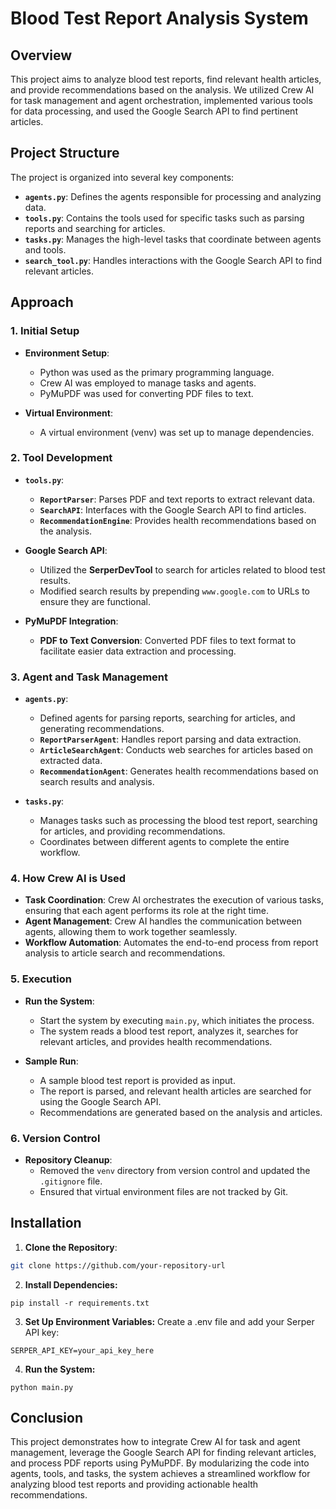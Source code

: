 # Blood Test Report Analysis System

## Overview

This project aims to analyze blood test reports, find relevant health articles, and provide recommendations based on the analysis. We utilized Crew AI for task management and agent orchestration, implemented various tools for data processing, and used the Google Search API to find pertinent articles.

## Project Structure

The project is organized into several key components:

- **`agents.py`**: Defines the agents responsible for processing and analyzing data.
- **`tools.py`**: Contains the tools used for specific tasks such as parsing reports and searching for articles.
- **`tasks.py`**: Manages the high-level tasks that coordinate between agents and tools.
- **`search_tool.py`**: Handles interactions with the Google Search API to find relevant articles.

## Approach

### 1. Initial Setup

- **Environment Setup**:
  - Python was used as the primary programming language.
  - Crew AI was employed to manage tasks and agents.
  - PyMuPDF was used for converting PDF files to text.

- **Virtual Environment**:
  - A virtual environment (venv) was set up to manage dependencies.

### 2. Tool Development

- **`tools.py`**:
  - **`ReportParser`**: Parses PDF and text reports to extract relevant data.
  - **`SearchAPI`**: Interfaces with the Google Search API to find articles.
  - **`RecommendationEngine`**: Provides health recommendations based on the analysis.

- **Google Search API**:
  - Utilized the **SerperDevTool** to search for articles related to blood test results.
  - Modified search results by prepending `www.google.com` to URLs to ensure they are functional.

- **PyMuPDF Integration**:
  - **PDF to Text Conversion**: Converted PDF files to text format to facilitate easier data extraction and processing.

### 3. Agent and Task Management

- **`agents.py`**:
  - Defined agents for parsing reports, searching for articles, and generating recommendations.
  - **`ReportParserAgent`**: Handles report parsing and data extraction.
  - **`ArticleSearchAgent`**: Conducts web searches for articles based on extracted data.
  - **`RecommendationAgent`**: Generates health recommendations based on search results and analysis.

- **`tasks.py`**:
  - Manages tasks such as processing the blood test report, searching for articles, and providing recommendations.
  - Coordinates between different agents to complete the entire workflow.

### 4. How Crew AI is Used

- **Task Coordination**: Crew AI orchestrates the execution of various tasks, ensuring that each agent performs its role at the right time.
- **Agent Management**: Crew AI handles the communication between agents, allowing them to work together seamlessly.
- **Workflow Automation**: Automates the end-to-end process from report analysis to article search and recommendations.

### 5. Execution

- **Run the System**:
  - Start the system by executing `main.py`, which initiates the process.
  - The system reads a blood test report, analyzes it, searches for relevant articles, and provides health recommendations.

- **Sample Run**:
  - A sample blood test report is provided as input.
  - The report is parsed, and relevant health articles are searched for using the Google Search API.
  - Recommendations are generated based on the analysis and articles.

### 6. Version Control

- **Repository Cleanup**:
  - Removed the `venv` directory from version control and updated the `.gitignore` file.
  - Ensured that virtual environment files are not tracked by Git.

## Installation

1. **Clone the Repository**:
```bash
git clone https://github.com/your-repository-url
```

2. **Install Dependencies:**
```
pip install -r requirements.txt
```

3. **Set Up Environment Variables:**
Create a .env file and add your Serper API key:
```
SERPER_API_KEY=your_api_key_here
```

4. **Run the System:**
```
python main.py
```

## Conclusion

This project demonstrates how to integrate Crew AI for task and agent management, leverage the Google Search API for finding relevant articles, and process PDF reports using PyMuPDF. By modularizing the code into agents, tools, and tasks, the system achieves a streamlined workflow for analyzing blood test reports and providing actionable health recommendations.
